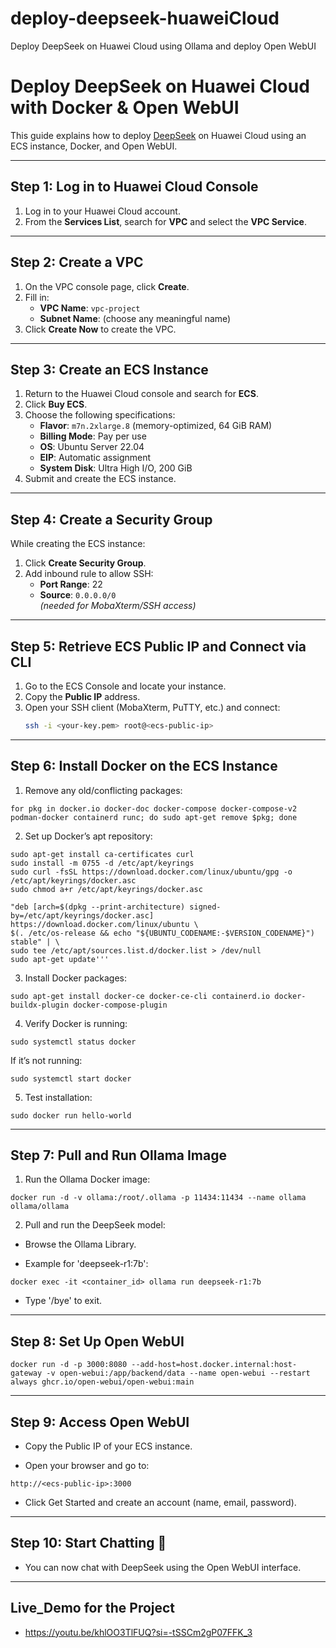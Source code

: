 # deploy-deepseek-huaweiCloud
Deploy DeepSeek on Huawei Cloud using Ollama and deploy Open WebUI
# Deploy DeepSeek on Huawei Cloud with Docker & Open WebUI

This guide explains how to deploy [DeepSeek](https://ollama.com/library/deepseek) on Huawei Cloud using an ECS instance, Docker, and Open WebUI.

---

## Step 1: Log in to Huawei Cloud Console
1. Log in to your Huawei Cloud account.
2. From the **Services List**, search for **VPC** and select the **VPC Service**.

---

## Step 2: Create a VPC
1. On the VPC console page, click **Create**.
2. Fill in:
   - **VPC Name**: `vpc-project`
   - **Subnet Name**: (choose any meaningful name)
3. Click **Create Now** to create the VPC.

---

## Step 3: Create an ECS Instance
1. Return to the Huawei Cloud console and search for **ECS**.
2. Click **Buy ECS**.
3. Choose the following specifications:
   - **Flavor**: `m7n.2xlarge.8` (memory-optimized, 64 GiB RAM)
   - **Billing Mode**: Pay per use
   - **OS**: Ubuntu Server 22.04
   - **EIP**: Automatic assignment
   - **System Disk**: Ultra High I/O, 200 GiB
4. Submit and create the ECS instance.

---

## Step 4: Create a Security Group
While creating the ECS instance:
1. Click **Create Security Group**.
2. Add inbound rule to allow SSH:
   - **Port Range**: 22  
   - **Source**: `0.0.0.0/0`  
   *(needed for MobaXterm/SSH access)*

---

## Step 5: Retrieve ECS Public IP and Connect via CLI
1. Go to the ECS Console and locate your instance.
2. Copy the **Public IP** address.
3. Open your SSH client (MobaXterm, PuTTY, etc.) and connect:
   ```bash
   ssh -i <your-key.pem> root@<ecs-public-ip>

---

## Step 6: Install Docker on the ECS Instance

1. Remove any old/conflicting packages:

`for pkg in docker.io docker-doc docker-compose docker-compose-v2 podman-docker containerd runc; do sudo apt-get remove $pkg; done`


2. Set up Docker’s apt repository:

```sudo apt-get update
sudo apt-get install ca-certificates curl
sudo install -m 0755 -d /etc/apt/keyrings
sudo curl -fsSL https://download.docker.com/linux/ubuntu/gpg -o /etc/apt/keyrings/docker.asc
sudo chmod a+r /etc/apt/keyrings/docker.asc
```
```echo \
"deb [arch=$(dpkg --print-architecture) signed-by=/etc/apt/keyrings/docker.asc] https://download.docker.com/linux/ubuntu \
$(. /etc/os-release && echo "${UBUNTU_CODENAME:-$VERSION_CODENAME}") stable" | \
sudo tee /etc/apt/sources.list.d/docker.list > /dev/null
sudo apt-get update'''
```

3. Install Docker packages:

`sudo apt-get install docker-ce docker-ce-cli containerd.io docker-buildx-plugin docker-compose-plugin`


4. Verify Docker is running:

`sudo systemctl status docker`


If it’s not running:

`sudo systemctl start docker`


5. Test installation:

`sudo docker run hello-world`

---

## Step 7: Pull and Run Ollama Image

1. Run the Ollama Docker image:

`docker run -d -v ollama:/root/.ollama -p 11434:11434 --name ollama ollama/ollama`


2. Pull and run the DeepSeek model:

  - Browse the Ollama Library.

  - Example for 'deepseek-r1:7b':

`docker exec -it <container_id> ollama run deepseek-r1:7b`

  - Type '/bye' to exit.

---

## Step 8: Set Up Open WebUI
```
docker run -d -p 3000:8080 --add-host=host.docker.internal:host-gateway -v open-webui:/app/backend/data --name open-webui --restart always ghcr.io/open-webui/open-webui:main 
```

---

## Step 9: Access Open WebUI

- Copy the Public IP of your ECS instance.

- Open your browser and go to:

`http://<ecs-public-ip>:3000`


- Click Get Started and create an account (name, email, password).

---

## Step 10: Start Chatting 🎉

- You can now chat with DeepSeek using the Open WebUI interface.

---

## Live_Demo for the Project
- https://youtu.be/khlOO3TlFUQ?si=-tSSCm2gP07FFK_3
